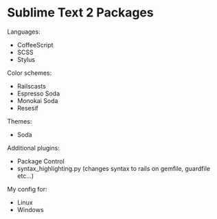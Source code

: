 Sublime Text 2 Packages
=======================

Languages:
  - CoffeeScript
  - SCSS
  - Stylus

Color schemes:
  - Railscasts
  - Espresso Soda
  - Monokai Soda
  - Resesif

Themes:
  - Soda

Additional plugins:
  - Package Control
  - syntax_highlighting.py (changes syntax to rails on gemfile, guardfile etc...)

My config for:
  - Linux
  - Windows
